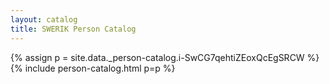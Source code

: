```yaml
---
layout: catalog
title: SWERIK Person Catalog
---
```

{% assign p = site.data._person-catalog.i-SwCG7qehtiZEoxQcEgSRCW %}
{% include person-catalog.html p=p %}

